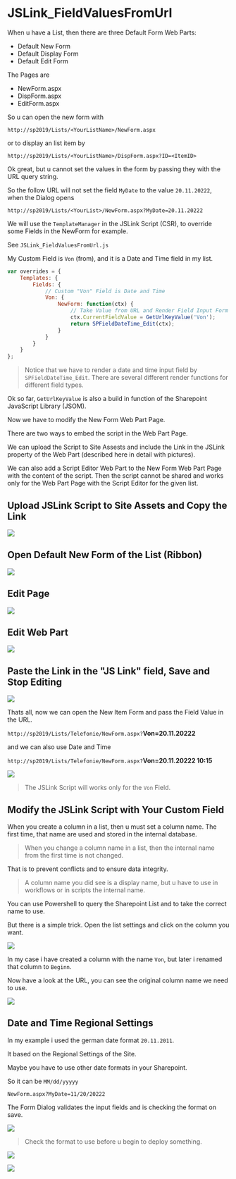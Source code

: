 # JSLink_FieldValuesFromUrl
When u have a List, then there are three Default Form Web Parts:

- Default New Form
- Default Display Form
- Default Edit Form

The Pages are
- NewForm.aspx
- DispForm.aspx
- EditForm.aspx

So u can open the new form with

``http://sp2019/Lists/<YourListName>/NewForm.aspx``

or to display an list item by

`http://sp2019/Lists/<YourListName>/DispForm.aspx?ID=<ItemID>`

Ok great, but u cannot set the values in the form by passing they with the URL query string.

So the follow URL will not set the field ``MyDate`` to the value `20.11.20222`, when the Dialog opens

``http://sp2019/Lists/<YourList>/NewForm.aspx?MyDate=20.11.20222``

We will use the ``TemplateManager`` in the JSLink Script (CSR), to override some Fields in the NewForm for example.

See ``JSLink_FieldValuesFromUrl.js``

My Custom Field is ``Von`` (from), and it is a Date and Time field in my list.

```javascript
var overrides = {
    Templates: {
        Fields: {
            // Custom "Von" Field is Date and Time
            Von: {
                NewForm: function(ctx) {
                    // Take Value from URL and Render Field Input Form
                    ctx.CurrentFieldValue = GetUrlKeyValue('Von');
                    return SPFieldDateTime_Edit(ctx);
                }
            }
        }
    }
};
```

> Notice that we have to render a date and time input field by ``SPFieldDateTime_Edit``. There are several different render functions for different field types.

Ok so far, `GetUrlKeyValue` is also a build in function of the Sharepoint JavaScript Library (JSOM).

Now we have to modify the New Form Web Part Page.

There are two ways to embed the script in the Web Part Page.

We can upload the Script to Site Assests and include the Link in the JSLink property of the Web Part (described here in detail with pictures).

We can also add a Script Editor Web Part to the New Form Web Part Page with the content of the script. Then the script cannot be shared and works only for the Web Part Page with the Script Editor for the given list.


## Upload JSLink Script to Site Assets and Copy the Link
![](Images/jslink_upload.jpg)

## Open Default New Form of the List (Ribbon)
![](Images/jslink_opennewform.jpg)

## Edit Page
![](Images/jslink_editpage.jpg)

## Edit Web Part
![](Images/jslink_editwebpart.jpg)

## Paste the Link in the "JS Link" field, Save and Stop Editing
![](Images/jslink_configwebpart.jpg)


Thats all, now we can open the New Item Form and pass the Field Value in the URL.

`http://sp2019/Lists/Telefonie/NewForm.aspx?`**Von=20.11.20222**

and we can also use Date and Time

`http://sp2019/Lists/Telefonie/NewForm.aspx?`**Von=20.11.20222 10:15**

![](Images/jslink_opennewformdone.jpg)

> The JSLink Script will works only for the ``Von`` Field.

## Modify the JSLink Script with Your Custom Field

When you create a column in a list, then u must set a column name.
The first time, that name are used and stored in the internal database.

> When you change a column name in a list, then the internal name from the first time is not changed.

That is to prevent conflicts and to ensure data integrity.

> A column name you did see is a display name, but u have to use in workflows or in scripts the internal name.

You can use Powershell to query the Sharepoint List and to take the correct name to use.

But there is a simple trick. Open the list settings and click on the column you want.

![](Images/jslink_listcolumnname.jpg)

In my case i have created a column with the name ``Von``, but later i renamed that column to ``Beginn``.

Now have a look at the URL, you can see the original column name we need to use.

![](Images/jslink_listcolumnnameorigin.jpg)

## Date and Time Regional Settings

In my example i used the german date format ``20.11.2011``.

It based on the Regional Settings of the Site.

Maybe you have to use other date formats in your Sharepoint.

So it can be ``MM/dd/yyyyy``

``NewForm.aspx?MyDate=11/20/20222``

The Form Dialog validates the input fields and is checking the format on save.

![](Images/jslink_dialogvalidate.jpg)

> Check the format to use before u begin to deploy something.

![](Images/jslink_sitesettings.jpg)

![](Images/jslink_regionalsettings.jpg)


